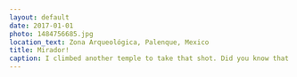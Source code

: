 ```yaml
---
layout: default
date: 2017-01-01
photo: 1484756685.jpg
location_text: Zona Arqueológica, Palenque, Mexico
title: Mirador!
caption: I climbed another temple to take that shot. Did you know that the stairs are very very steep? Easy to climb, hard to get down haha
---
```

